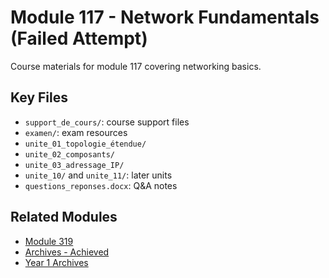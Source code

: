 # Module 117 - Network Fundamentals (Failed Attempt)

Course materials for module 117 covering networking basics.

## Key Files
- `support_de_cours/`: course support files
- `examen/`: exam resources
- `unite_01_topologie_étendue/`
- `unite_02_composants/`
- `unite_03_adressage_IP/`
- `unite_10/` and `unite_11/`: later units
- `questions_reponses.docx`: Q&A notes

## Related Modules
- [Module 319](../319)
- [Archives - Achieved](../achieved)
- [Year 1 Archives](../..)

